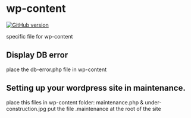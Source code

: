 # wp-content

[![GitHub version](https://badge.fury.io/gh/thanatos-vf-2000%2Fwp-content.svg)](https://badge.fury.io/gh/thanatos-vf-2000%2Fwp-content)

specific file for wp-content

## Display DB error
place the db-error.php file in wp-content

## Setting up your wordpress site in maintenance.
place this files in wp-content folder: maintenance.php & under-construction.jpg
put the file .maintenance at the root of the site